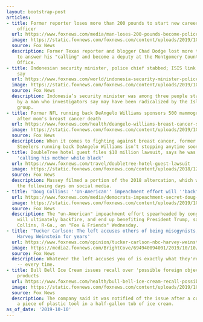 ```yaml
---
layout: bootstrap-post
articles:
- title: Former reporter loses more than 200 pounds to start new career as Texas police
    officer
  url: https://www.foxnews.com/media/man-loses-200-pounds-become-police-officer
  image: https://static.foxnews.com/foxnews.com/content/uploads/2019/10/cop.jpg
  source: Fox News
  description: Former Texas reporter and blogger Chad Dodge lost more than 200 pounds
    to answer his "calling" and become a deputy at the Montgomery County Constables
    Office.
- title: Indonesian security minister, police chief stabbed; ISIS link eyed, police
    say
  url: https://www.foxnews.com/world/indonesia-security-minister-police-chief-radical-islamic-influenced-attack
  image: https://static.foxnews.com/foxnews.com/content/uploads/2019/10/wiranto-1.jpg
  source: Fox News
  description: Indonesia’s security minister was among three people stabbed Thursday
    by a man who investigators say may have been radicalized by the Islamic State
    group.
- title: Former NFL running back DeAngelo Williams sponsors 500 mammogram screenings
    after mom's breast cancer death
  url: https://www.foxnews.com/health/deangelo-williams-breast-cancer-screenings
  image: https://static.foxnews.com/foxnews.com/content/uploads/2019/10/DeAngeloWilliamsPhoto-by-Ronald-C.-ModraGetty-Images.jpg
  source: Fox News
  description: When it comes to fighting against breast cancer, former Pittsburgh
    Steelers running back DeAngelo Williams isn’t stopping anytime soon.
- title: DoubleTree hotel guest files $10 million lawsuit, says he was booted for
    'calling his mother while black'
  url: https://www.foxnews.com/travel/doubletree-hotel-guest-lawsuit
  image: https://static.foxnews.com/foxnews.com/content/uploads/2018/12/DoubleTree-iStock.jpg
  source: Fox News
  description: Massey filmed a portion of the 2018 altercation, which went viral in
    the following days on social media.
- title: 'Doug Collins: ''Un-American'' impeachment effort will ''backfire'' on Democrats'
  url: https://www.foxnews.com/media/democrats-impeachment-secret-doug-collins
  image: https://static.foxnews.com/foxnews.com/content/uploads/2019/10/ENC3_132151815845280000.jpg
  source: Fox News
  description: The "un-American" impeachment effort spearheaded by congressional Democrats
    will ultimately backfire, and end up benefiting President Trump, said Rep. Doug
    Collins, R-Ga., on "Fox & Friends" Wednesday.
- title: 'Tucker Carlson: The left accuses others of being misogynists, but they protected
    Harvey Weinstein for years'
  url: https://www.foxnews.com/opinion/tucker-carlson-nbc-harvey-weinstein-farrow-matt-lauer
  image: https://media2.foxnews.com/BrightCove/694940094001/2019/10/10/694940094001_6093570068001_6093576894001-vs.jpg
  source: Fox News
  description: Whatever the left accuses you of is exactly what they're doing themselves 
    -- every time.
- title: Bull Bell Ice Cream issues recall over 'possible foreign object' in select
    products
  url: https://www.foxnews.com/health/bull-bell-ice-cream-recall-possible-foreign-object
  image: https://static.foxnews.com/foxnews.com/content/uploads/2019/10/blue_bell_ice_cream.jpg
  source: Fox News
  description: The company said it was notified of the issue after a consumer found
    a piece of plastic tool in a half-gallon tub of ice cream.
as_of_date: '2019-10-10'
---
```


